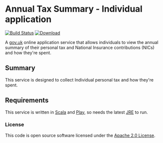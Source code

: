 
Annual Tax Summary - Individual application
====================================================================

[![Build Status](https://travis-ci.org/hmrc/tax-summaries.svg?branch=master)](https://travis-ci.org/hmrc/tax-summaries) [ ![Download](https://api.bintray.com/packages/hmrc/releases/tax-summaries/images/download.svg) ](https://bintray.com/hmrc/releases/tax-summaries/_latestVersion)

A [gov.uk](https://www.gov.uk/) online application service that allows individuals to view the annual summary of their personal tax and National Insurance contributions (NICs) and how they're spent.


Summary
-----------

This service is designed to collect Individual personal tax and how they're spent.


Requirements
------------

This service is written in [Scala] and [Play], so needs the latest [JRE] to run.



### License

This code is open source software licensed under the [Apache 2.0 License]("http://www.apache.org/licenses/LICENSE-2.0.html").


[Scala]: http://www.scala-lang.org/
[Play]: http://playframework.com/
[JRE]: http://www.oracle.com/technetwork/java/javase/overview/index.html
[Government Gateway]: http://www.gateway.gov.uk/
    
